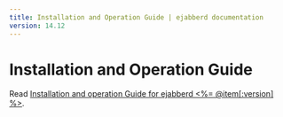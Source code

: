 ```yaml
---
title: Installation and Operation Guide | ejabberd documentation
version: 14.12
---
```


# Installation and Operation Guide

Read
[Installation and operation Guide for ejabberd <%= @item[:version]
%>](http://www.process-one.net/docs/ejabberd/guide_en.html).

